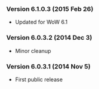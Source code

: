### Version 6.1.0.3 (2015 Feb 26)

* Updated for WoW 6.1

### Version 6.0.3.2 (2014 Dec 3)

* Minor cleanup

### Version 6.0.3.1 (2014 Nov 5)

* First public release
